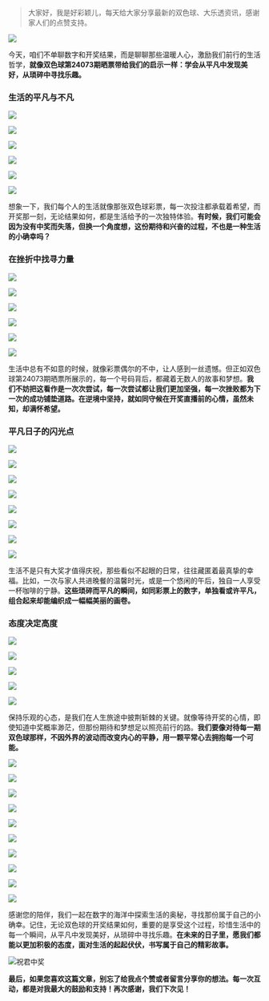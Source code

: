 > 大家好，我是好彩颖儿，每天给大家分享最新的双色球、大乐透资讯，感谢家人们的点赞支持。

![](https://cdn.jsdelivr.net/gh/wangwenjie1314/PicCDN/2024-6-20/1718847632947-image.png)

今天，咱们不单聊数字和开奖结果，而是聊聊那些温暖人心，激励我们前行的生活哲学，**就像双色球第24073期晒票带给我们的启示一样：学会从平凡中发现美好，从琐碎中寻找乐趣。**

### 生活的平凡与不凡

![](https://cdn.jsdelivr.net/gh/wangwenjie1314/PicCDN/2024-6-27/1719451522661-image.png)


![](https://cdn.jsdelivr.net/gh/wangwenjie1314/PicCDN/2024-6-27/1719451544346-image.png)

![](https://cdn.jsdelivr.net/gh/wangwenjie1314/PicCDN/2024-6-27/1719451522661-image.png)



![](https://cdn.jsdelivr.net/gh/wangwenjie1314/PicCDN/2024-6-27/1719457841723-image.png)

![](https://cdn.jsdelivr.net/gh/wangwenjie1314/PicCDN/2024-6-27/1719457848998-image.png)

![](https://cdn.jsdelivr.net/gh/wangwenjie1314/PicCDN/2024-6-27/1719451544346-image.png)


想象一下，我们每个人的生活就像那张双色球彩票，每一次投注都承载着希望，而开奖那一刻，无论结果如何，都是生活给予的一次独特体验。**有时候，我们可能会因为没有中奖而失落，但换一个角度想，这份期待和兴奋的过程，不也是一种生活的小确幸吗？**

### 在挫折中找寻力量

![](https://cdn.jsdelivr.net/gh/wangwenjie1314/PicCDN/2024-6-27/1719457886000-image.png)


![](https://cdn.jsdelivr.net/gh/wangwenjie1314/PicCDN/2024-6-27/1719457893850-image.png)

![](https://cdn.jsdelivr.net/gh/wangwenjie1314/PicCDN/2024-6-27/1719457912980-image.png)


![](https://cdn.jsdelivr.net/gh/wangwenjie1314/PicCDN/2024-6-27/1719457921670-image.png)

![](https://cdn.jsdelivr.net/gh/wangwenjie1314/PicCDN/2024-6-27/1719457930540-image.png)


![](https://cdn.jsdelivr.net/gh/wangwenjie1314/PicCDN/2024-6-27/1719457949806-image.png)

生活中总有不如意的时候，就像彩票偶尔的不中，让人感到一丝遗憾。但正如双色球第24073期晒票所展示的，每一个号码背后，都藏着无数人的故事和梦想。**我们不妨把这看作是一次次尝试，每一次尝试都让我们更加坚强，每一次挫败都为下一次的成功铺垫道路。在逆境中坚持，就如同守候在开奖直播前的心情，虽然未知，却满怀希望。**

### 平凡日子的闪光点

![](https://cdn.jsdelivr.net/gh/wangwenjie1314/PicCDN/2024-6-27/1719457983435-image.png)

![](https://cdn.jsdelivr.net/gh/wangwenjie1314/PicCDN/2024-6-27/1719457975653-image.png)

![](https://cdn.jsdelivr.net/gh/wangwenjie1314/PicCDN/2024-6-27/1719457959450-image.png)

![](https://cdn.jsdelivr.net/gh/wangwenjie1314/PicCDN/2024-6-27/1719457996421-image.png)

![](https://cdn.jsdelivr.net/gh/wangwenjie1314/PicCDN/2024-6-27/1719458008268-image.png)

![](https://cdn.jsdelivr.net/gh/wangwenjie1314/PicCDN/2024-6-27/1719458021226-image.png)

![](https://cdn.jsdelivr.net/gh/wangwenjie1314/PicCDN/2024-6-27/1719458029155-image.png)

![](https://cdn.jsdelivr.net/gh/wangwenjie1314/PicCDN/2024-6-27/1719458041804-image.png)

生活不是只有大奖才值得庆祝，那些看似不起眼的日常，往往藏匿着最真挚的幸福。比如，一次与家人共进晚餐的温馨时光，或是一个悠闲的午后，独自一人享受一杯咖啡的宁静。**这些琐碎而平凡的瞬间，如同彩票上的数字，单独看或许平凡，组合起来却能编织成一幅幅美丽的画卷。**

### 态度决定高度

![](https://cdn.jsdelivr.net/gh/wangwenjie1314/PicCDN/2024-6-27/1719451550276-image.png)

![](https://cdn.jsdelivr.net/gh/wangwenjie1314/PicCDN/2024-6-27/1719451579385-image.png)

![](https://cdn.jsdelivr.net/gh/wangwenjie1314/PicCDN/2024-6-27/1719451569123-image.png)

![](https://cdn.jsdelivr.net/gh/wangwenjie1314/PicCDN/2024-6-27/1719451560605-image.png)

![](https://cdn.jsdelivr.net/gh/wangwenjie1314/PicCDN/2024-6-27/1719451555373-image.png)


保持乐观的心态，是我们在人生旅途中披荆斩棘的关键。就像等待开奖的心情，即使知道中奖概率渺茫，但那份期待和梦想足以照亮前行的路。**我们要像对待每一期双色球那样，不因外界的波动而改变内心的平静，用一颗平常心去拥抱每一个可能。**

![](https://cdn.jsdelivr.net/gh/wangwenjie1314/PicCDN/2024-6-27/1719458079887-image.png)

![](https://cdn.jsdelivr.net/gh/wangwenjie1314/PicCDN/2024-6-27/1719458089401-image.png)


![](https://cdn.jsdelivr.net/gh/wangwenjie1314/PicCDN/2024-6-27/1719458112430-image.png)


![](https://cdn.jsdelivr.net/gh/wangwenjie1314/PicCDN/2024-6-27/1719458120785-image.png)

![](https://cdn.jsdelivr.net/gh/wangwenjie1314/PicCDN/2024-6-27/1719458127878-image.png)

![](https://cdn.jsdelivr.net/gh/wangwenjie1314/PicCDN/2024-6-27/1719458170946-image.png)

![](https://cdn.jsdelivr.net/gh/wangwenjie1314/PicCDN/2024-6-27/1719458179461-image.png)

![](https://cdn.jsdelivr.net/gh/wangwenjie1314/PicCDN/2024-6-27/1719458160224-image.png)

![](https://cdn.jsdelivr.net/gh/wangwenjie1314/PicCDN/2024-6-27/1719458148291-image.png)


![](https://cdn.jsdelivr.net/gh/wangwenjie1314/PicCDN/2024-6-27/1719458140394-image.png)


感谢您的陪伴，我们一起在数字的海洋中探索生活的奥秘，寻找那份属于自己的小确幸。记住，无论双色球的开奖结果如何，重要的是享受这个过程，珍惜生活中的每一个瞬间，从平凡中发现美好，从琐碎中寻找乐趣。**在未来的日子里，愿我们都能以更加积极的态度，面对生活的起起伏伏，书写属于自己的精彩故事。**


![祝君中奖](https://cdn.jsdelivr.net/gh/wangwenjie1314/PicCDN/2024-6-27/1719469689908-image.png)


**最后，如果您喜欢这篇文章，别忘了给我点个赞或者留言分享你的想法。每一次互动，都是对我最大的鼓励和支持！再次感谢，我们下次见！**